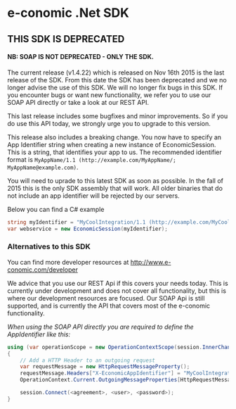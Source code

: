 # e-conomic .Net SDK
## THIS SDK IS DEPRECATED 
#### NB: SOAP IS NOT DEPRECATED - ONLY THE SDK.

The current release (v1.4.22) which is released on Nov 16th 2015 is the last release of the SDK. From this date the SDK has been deprecated and we no longer advise the use of this SDK. We will no longer fix bugs in this SDK. If you encounter bugs or want new functionality, we refer you to use our SOAP API directly or take a look at our REST API.

This last release includes some bugfixes and minor improvements. So if you do use this API today, we strongly urge you to upgrade to this version.

This release also includes a breaking change. You now have to specify an App Identifier string when creating a new instance of EconomicSession. This is a string, that identifies your app to us. The recommended identifier format is `MyAppName/1.1 (http://example.com/MyAppName/; MyAppName@example.com)`.

You will need to uprade to this latest SDK as soon as possible. In the fall of 2015 this is the only SDK assembly that will work. All older binaries that do not include an app identifier will be rejected by our servers.

Below you can find a C# example
```C#
string myIdentifier = "MyCoolIntegration/1.1 (http://example.com/MyCoolIntegration/; MyCoolIntegration@example.com) BasedOnSuperLib/1.4";
var webservice = new EconomicSession(myIdentifier);
```

### Alternatives to this SDK

You can find more developer resources at http://www.e-conomic.com/developer

We advice that you use our REST Api if this covers your needs today. This is currently under development and does not cover all functionality, but this is where our development resources are focused. Our SOAP Api is still supported, and is currently the API that covers most of the e-conomic functionality.

_When using the SOAP API directly you are required to define the AppIdentifier like this:_
```C#
using (var operationScope = new OperationContextScope(session.InnerChannel))
{
    // Add a HTTP Header to an outgoing request
    var requestMessage = new HttpRequestMessageProperty();
    requestMessage.Headers["X-EconomicAppIdentifier"] = "MyCoolIntegration/1.1 (http://example.com/MyCoolIntegration/; MyCoolIntegration@example.com) BasedOnSuperLib/1.4";
    OperationContext.Current.OutgoingMessageProperties[HttpRequestMessageProperty.Name] = requestMessage;

    session.Connect(<agreement>, <user>, <password>);
}
```
